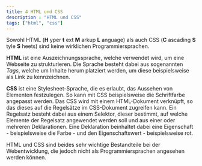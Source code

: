 ```yaml
---
title: 4 HTML und CSS
description : "HTML und CSS"
tags: ["html", "css"]
---
```


Sowohl HTML (__H__ yper __t__ ext __M__ arkup __L__ anguage) als auch CSS (__C__ ascading __S__ tyle __S__ heets) sind keine wirklichen Programmiersprachen.

__HTML__ ist eine Auszeichnungssprache, welche verwendet wird, um eine Webseite zu strukturieren. Die Sprache besteht dabei aus sogenannten _Tags_, welche um Inhalte herum platziert werden, um diese beispielsweise als Link zu kennzeichnen.

__CSS__ ist eine Stylesheet-Sprache, die es erlaubt, das Aussehen von Elementen festzulegen. So kann mit CSS beispielsweise die Schriftfarbe angepasst werden. Das CSS wird mit einem HTML-Dokument verknüpft, so das dieses auf die Regelsätze im CSS-Dokument zugreifen kann. Ein Regelsatz besteht dabei aus einem Selektor, dieser bestimmt, auf welche Elemente der Regelsatz angewendet werden soll und aus einer oder mehreren Deklarationen. Eine Deklaration beinhaltet dabei eine Eigenschaft - beispielsweise die Farbe - und den Eigenschaftswert - beispielsweise rot.

HTML und CSS sind beides sehr wichtige Bestandteile bei der Webentwicklung, die jedoch nicht als Programmiersprachen angesehen werden können.

